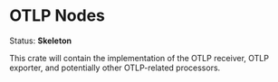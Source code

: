 # OTLP Nodes

Status: **Skeleton**

This crate will contain the implementation of the OTLP receiver, OTLP exporter,
and potentially other OTLP-related processors.